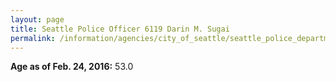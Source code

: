 ```yaml
---
layout: page
title: Seattle Police Officer 6119 Darin M. Sugai
permalink: /information/agencies/city_of_seattle/seattle_police_department/copbook/6119/
---
```


**Age as of Feb. 24, 2016:** 53.0
